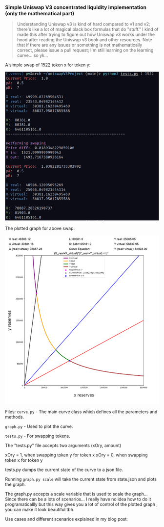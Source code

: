 ### Simple Uniswap V3 concentrated liquidity implementation (only the mathematical part)

> Understanding Uniswap v3 is kind of hard compared to v1 and v2; there's like a lot of magical black box formulas that do "stuff." I kind of made this after trying to figure out how Uniswap v3 works under the hood after 
 reading the Uniswap v3 book and other resources. Note that if there are any issues or something is not mathematically correct, please issue a pull request; I'm still learning on the learning curve... so yk...

A simple swap of 1522 token x for token y:

<p float="left">
  <img src="https://github.com/pvnotpv/bonding-curve-plotter/blob/main/images/eqs.png?raw=true" width="700" />
</p>

The plotted graph for above swap:

<p float="left">
  <img src="https://github.com/pvnotpv/bonding-curve-plotter/blob/main/images/curve1.png?raw=true" width="800" />
</p>

Files:
```curve.py``` - The main curve class which defines all the parameters and methods.

```graph.py``` - Used to plot the curve.

```tests.py``` - For swapping tokens.

The "tests.py" file accepts two arguments (xOry, amount)

xOry = 1, when swapping token y for token x
xOry = 0, when swapping token x for token y

tests.py dumps the current state of the curve to a json file.

Running ```graph.py scale``` will take the current state from state.json and plots the graph.

The graph.py accepts a scale variable that is used to scale the graph... Since there can be a lots of scenarios... I really have no idea how to do it programaticallly but this way gives you a lot of control of the plotted graph , you can make it look beautiful tbh.

Use cases and different scenarios explained in my blog post: 
